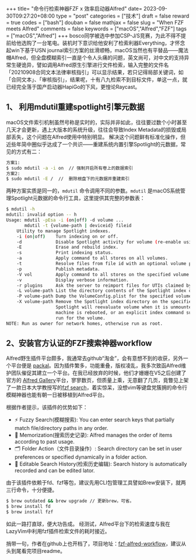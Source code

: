+++
title= "命令行检索神器FZF x 效率启动器Alfred"
date= 2023-09-30T09:27:20+08:00
type = "post"
categories = ["技术"]
draft = false
reward = true
codes = ["bash"]
douban = false
mathjax = false
slug = "When FZF meets Alfred"
comments = false
keywords = ["macOS","Alfred","FZF"]
tags = ["macOS","Alfred"]
+++
bosco同学被选中参加CSP-J/S竞赛，为此不得不提前给他选购了一台笔电。装机时下意识给他安利了检索利器Everything，才怀念起win下基于USN journal索引方案的丝滑顺畅，macOS当然也有平替品——魔法帽Alfred，但全盘模糊索引一直是个令人头痛的问题，英文尚可，对中文的支持异常生硬诡异，譬如调用Alfred原生引擎进行文件检索，输入完整的文件名「20210908合同文本法律审核指引」可以显示结果，若只记得局部关键词，如「合同文本」、「审核指引」，结果呢，十有八九检索不到目标文件，单这一点，就已经完全落于国产启动器HapiGo的下风，更惶论Raycast。
<!--more-->

## 1、 利用mdutil重建spotlight引擎元数据
macOS文件索引机制虽然号称是实时的，实际并非如此，往往要过数个小时甚至几天才会更新，遇上大版本的系统升级，往往会导致Index Metadata的损毁或局部丢失，这个问题在Alfred使用中特别明显。
解决这个问题鲜有标准化操作，但近些年简中圈似乎达成了一个共识——重建系统内置引擎Spotlight的元数据，常见的方式有二：

```bash
方案1:
$ sudo mdutil -a -i on  // 强制开启所有卷上的数据索引
方案2:
$ sudo mdutil -E /  //  删除根盘下的元数据并重建索引
```

两种方案实质是同一的，`mdutil` 命令调用不同的参数。`mdutil` 是macOS系统管理Spotlight元数据的命令行工具，这里提供其完整的参数表：

```bash
$ mdutil -h
mdutil: invalid option -- h
Usage: mdutil -pEsa -i (on|off) -d volume ...
       mdutil -t {volume-path | deviceid} fileid
    Utility to manage Spotlight indexes.
    -i (on|off)    Turn indexing on or off.
    -d             Disable Spotlight activity for volume (re-enable using -i on).
    -E             Erase and rebuild index.
    -s             Print indexing status.
    -a             Apply command to all stores on all volumes.
    -t             Resolve files from file id with an optional volume path or device id.
    -p             Publish metadata.
    -V vol         Apply command to all stores on the specified volume.
    -v             Display verbose information.
    -r plugins     Ask the server to reimport files for UTIs claimed by the listed plugin.
    -L volume-path List the directory contents of the Spotlight index on the specified volume.
    -P volume-path Dump the VolumeConfig.plist for the specified volume.
    -X volume-path Remove the Spotlight index directory on the specified volume.  Does not disable indexing.
                   Spotlight will reevaluate volume when it is unmounted and remounted, the
                   machine is rebooted, or an explicit index command such as 'mdutil -i' or 'mdutil -E' is
                   run for the volume.
NOTE: Run as owner for network homes, otherwise run as root.
```
 
## 2、安装官方认证的FZF搜索神器workflow

Alfred野生插件平台颇多，我通常去github“淘金”，会有意想不到的收获，另外一个平台便是 [packal](http://www.packal.org/)。因为插件繁多，功能重叠，版权凌乱，我多次致函Alfred维护团队催促其建立一个平台。在我已经放弃的时候，他们才姗姗在V5之后创建了官方的 [Alfred Gallery](https://alfred.app/)平台，寥寥数页，但质量上乘，无意翻了几页，竟瞥见上架了一款日本大学教授写的[fzf search](https://alfred.app/workflows/yohasebe/fzf/)，着实惊呆，没想vim等键盘党簇拥的命令行模糊神器也能有朝一日被移植到Alfred平台。

根据作者提示，该插件的优势如下：

- ⚡️ Fuzzy Search(模糊搜索): You can enter search keys that partially match file/directory paths in any order.
- 🧠 Memorization(搜索历史记录): Alfred manages the order of items according to past usage.
- 🗂 Folder Action（文件目录操作）: Search directory can be set in user preferences or specified dynamically in a folder action.
- 📝 Editable Search History(检索历史编辑): Search history is automatically recorded and can be edited lator.

由于该插件依赖于fd、fzf等包，建议先用CLI包管理工具譬如Brew安装下，就两三行命令，十分便捷。

```bash
$ brew outdated && brew upgrade // 更新brew，可省。
$ brew install fd
$ brew install fzf
```

如此一路打直球，便大功告成。
经测试，Alfred平台下的检索速度与我在LazyVim中利用fzf插件检索文件的耗时接近。

捎带一句，作者在github上也开档了，项目地址：[fzf-alfred-workflow](https://github.com/yohasebe/fzf-alfred-workflow/)，建议从头到尾看完项目readme。